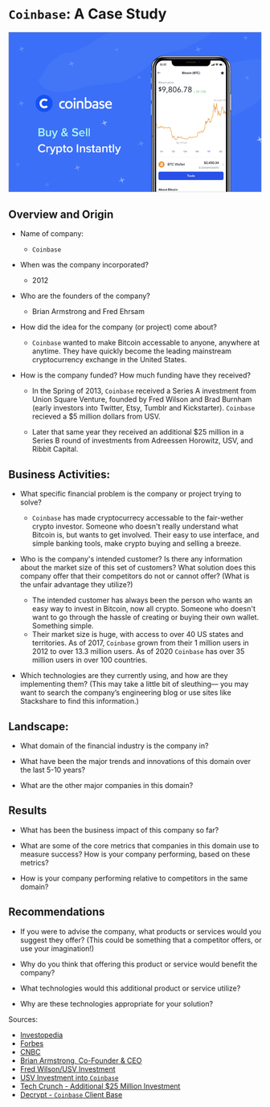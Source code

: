 # `Coinbase`: A Case Study

![Cointbase](Coinbase_01.png)

## Overview and Origin

- Name of company:

  - `Coinbase`

- When was the company incorporated?

  - 2012

- Who are the founders of the company?

  - Brian Armstrong and Fred Ehrsam

- How did the idea for the company (or project) come about?

  - `Coinbase` wanted to make Bitcoin accessable to anyone, anywhere at anytime. They have quickly become the leading mainstream cryptocurrency exchange in the United States.

- How is the company funded? How much funding have they received?

  - In the Spring of 2013, `Coinbase` received a Series A investment from Union Square Venture, founded by Fred Wilson and Brad Burnham (early investors into Twitter, Etsy, Tumblr and Kickstarter). `Coinbase` recieved a $5 million dollars from USV.

  - Later that same year they received an additional $25 million in a Series B round of investments from Adreessen Horowitz, USV, and Ribbit Capital.

## Business Activities:

- What specific financial problem is the company or project trying to solve?

  - `Coinbase` has made cryptocurrecy accessable to the fair-wether crypto investor. Someone who doesn't really understand what Bitcoin is, but wants to get involved. Their easy to use interface, and simple banking tools, make crypto buying and selling a breeze.

- Who is the company's intended customer? Is there any information about the market size of this set of customers?
  What solution does this company offer that their competitors do not or cannot offer? (What is the unfair advantage they utilize?)

  - The intended customer has always been the person who wants an easy way to invest in Bitcoin, now all crypto. Someone who doesn't want to go through the hassle of creating or buying their own wallet. Something simple.
  - Their market size is huge, with access to over 40 US states and territories. As of 2017, `Coinbase` grown from their 1 million users in 2012 to over 13.3 million users. As of 2020 `Coinbase` has over 35 million users in over 100 countries.

- Which technologies are they currently using, and how are they implementing them? (This may take a little bit of sleuthing–– you may want to search the company’s engineering blog or use sites like Stackshare to find this information.)

## Landscape:

- What domain of the financial industry is the company in?

- What have been the major trends and innovations of this domain over the last 5-10 years?

- What are the other major companies in this domain?

## Results

- What has been the business impact of this company so far?

- What are some of the core metrics that companies in this domain use to measure success? How is your company performing, based on these metrics?

- How is your company performing relative to competitors in the same domain?

## Recommendations

- If you were to advise the company, what products or services would you suggest they offer? (This could be something that a competitor offers, or use your imagination!)

- Why do you think that offering this product or service would benefit the company?

- What technologies would this additional product or service utilize?

- Why are these technologies appropriate for your solution?

Sources:

- [Investopedia](https://www.investopedia.com/tech/`Coinbase`-what-it-and-how-do-you-use-it/)
- [Forbes](https://www.forbes.com/companies/`Coinbase`/?sh=632e5d0a699f)
- [CNBC](https://www.cnbc.com/2020/12/17/largest-us-cryptocurrency-exchange-`Coinbase`-files-for-ipo-as-bitcoin-soars-past-23000.html)
- [Brian Armstrong, Co-Founder & CEO](https://blog.`Coinbase`.com/`Coinbase`-is-a-mission-focused-company-af882df8804)
- [Fred Wilson/USV Investment](coindesk.com/company/union-square-ventures)
- [USV Investment into `Coinbase`](https://www.usv.com/writing/2013/05/`Coinbase`/)
- [Tech Crunch - Additional $25 Million Investment](https://techcrunch.com/2013/12/12/`Coinbase`-raises-25m-from-andreessen-horowitz-to-build-its-bitcoin-wallet-and-merchant-services/)
- [Decrypt - `Coinbase` Client Base](https://decrypt.co/36762/`Coinbase`-client-base-up-again-to-35-million-report)
